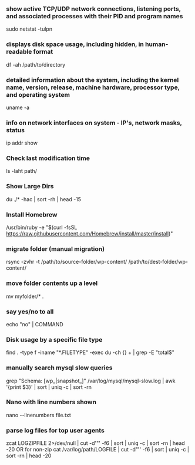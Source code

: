 ### show active TCP/UDP network connections, listening ports, and associated processes with their PID and program names ###
sudo netstat -tulpn

### displays disk space usage, including hidden, in human-readable format ###
df -ah /path/to/directory

### detailed information about the system, including the kernel name, version, release, machine hardware, processor type, and operating system ###
uname -a

### info on network interfaces on system - IP's, network masks, status ###
ip addr show

###  ###

### Check last modification time ###
ls -laht path/

### Show Large Dirs ###
du ./* -hac | sort -rh | head -15

### Install Homebrew ###
/usr/bin/ruby -e "$(curl -fsSL https://raw.githubusercontent.com/Homebrew/install/master/install)"

### migrate folder (manual migration) ###
rsync -zvhr -t /path/to/source-folder/wp-content/ /path/to/dest-folder/wp-content/

### move folder contents up a level ###
mv myfolder/* .

### say yes/no to all ###
echo "no" | COMMAND

### Disk usage by a specific file type ###
find . -type f -iname "*.FILETYPE" -exec du -ch {} + | grep -E "total$"

### manually search mysql slow queries ###
grep "Schema: [wp_|snapshot_]" /var/log/mysql/mysql-slow.log | awk '{print $3}' | sort | uniq -c | sort -rn

### Nano with line numbers shown ###
nano --linenumbers file.txt

### parse log files for top user agents ###
zcat LOGZIPFILE 2>/dev/null | cut -d'"' -f6 | sort | uniq -c | sort -rn | head -20
OR for non-zip
cat /var/log/path/LOGFILE | cut -d'"' -f6 | sort | uniq -c | sort -rn | head -20

